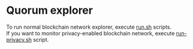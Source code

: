 # Quorum explorer

To run normal blockchain network explorer, execute [run.sh](./run.sh) scripts.   
If you want to monitor privacy-enabled blockchain network, execute [run-privacy.sh](./run-privacy.sh) script.
